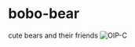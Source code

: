 # bobo-bear
cute bears and their friends
![OIP-C](https://user-images.githubusercontent.com/77377414/143564812-ca5df71d-a580-4d50-a788-d308a8f6daeb.jpeg)
